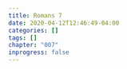```yaml
---
title: Romans 7
date: 2020-04-12T12:46:49-04:00
categories: []
tags: []
chapter: "007"
inprogress: false
---
```


